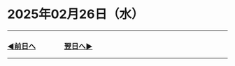 # 2025年02月26日（水）

---

### [◀️前日へ](https://github.com/yuasys/chatty-journal/blob/main/2025/02/2025-02-22.md)&emsp;&emsp;&emsp;&emsp;[翌日へ▶️](https://github.com/yuasys/chatty-journal/blob/main/2025/02/2025-02-2７.md)

---
